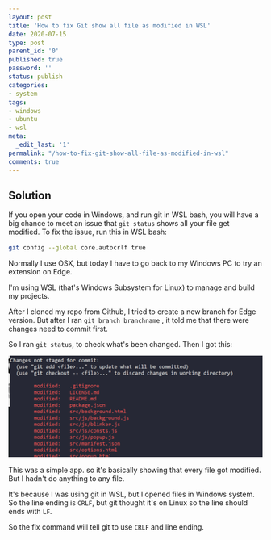 ```yaml
---
layout: post
title: 'How to fix Git show all file as modified in WSL'
date: 2020-07-15
type: post
parent_id: '0'
published: true
password: ''
status: publish
categories:
- system
tags:
- windows
- ubuntu
- wsl
meta:
  _edit_last: '1'
permalink: "/how-to-fix-git-show-all-file-as-modified-in-wsl"
comments: true
---
```


## Solution
If you open your code in Windows, and run git in WSL bash, you will have a big chance to meet an issue that `git status` shows all your
file get modified.
To fix the issue, run this in WSL bash:
```bash
git config --global core.autocrlf true
```

Normally I use OSX, but today I have to go back to my Windows PC to try an extension on Edge.

I'm using WSL (that's Windows Subsystem for Linux) to manage and build my projects.

After I cloned my repo from Github, I tried to create a new branch for Edge version. But after I ran `git branch branchname`
, it told me that there were changes need to commit first.

So I ran `git status`, to check what's been changed. Then I got this:

<img src="../img/wsl-change-all.png" alt="all files modified">

This was a simple app. so it's basically showing that every file got modified. But I hadn't do anything to any file. 

It's because I was using git in WSL, but I opened files in Windows system. So the line ending is `CRLF`, but git thought it's on Linux so the 
line should ends with `LF`.

So the fix command will tell git to use `CRLF` and line ending.
